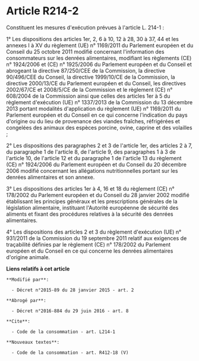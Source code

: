 # Article R214-2

Constituent les mesures d'exécution prévues à l'article L. 214-1 : 

1° Les dispositions des articles 1er, 2, 6 à 10, 12 à 28, 30 à 37, 44 et les annexes I à XV du règlement (UE) n° 1169/2011 du
Parlement européen et du Conseil du 25 octobre 2011 modifié concernant l'information des consommateurs sur les denrées
alimentaires, modifiant les règlements (CE) n° 1924/2006 et (CE) n° 1925/2006 du Parlement européen et du Conseil et
abrogeant la directive 87/250/CEE de la Commission, la directive 90/496/CEE du Conseil, la directive 1999/10/CE de la
Commission, la directive 2000/13/CE du Parlement européen et du Conseil, les directives 2002/67/CE et 2008/5/CE de la
Commission et le règlement (CE) n° 608/2004 de la Commission ainsi que celles des articles 1er à 5 du règlement d'exécution
(UE) n° 1337/2013 de la Commission du 13 décembre 2013 portant modalités d'application du règlement (UE) n° 1169/2011 du
Parlement européen et du Conseil en ce qui concerne l'indication du pays d'origine ou du lieu de provenance des viandes
fraîches, réfrigérées et congelées des animaux des espèces porcine, ovine, caprine et des volailles ;

2° Les dispositions des paragraphes 2 et 3 de l'article 1er, des articles 2 à 7, du paragraphe 1 de l'article 8, de l'article
9, des paragraphes 1 à 3 de l'article 10, de l'article 12 et du paragraphe 1 de l'article 13 du règlement (CE) n° 1924/2006
du Parlement européen et du Conseil du 20 décembre 2006 modifié concernant les allégations nutritionnelles portant sur les
denrées alimentaires et son annexe. 

3° Les dispositions des articles 1er à 4, 16 et 18 du règlement (CE) n° 178/2002 du Parlement européen et du Conseil du 28
janvier 2002 modifié établissant les principes généraux et les prescriptions générales de la législation alimentaire,
instituant l'Autorité européenne de sécurité des aliments et fixant des procédures relatives à la sécurité des denrées
alimentaires.

4° Les dispositions des articles 2 et 3 du règlement d'exécution (UE) n° 931/2011 de la Commission du 19 septembre 2011
relatif aux exigences de traçabilité définies par le règlement (CE) n° 178/2002 du Parlement européen et du Conseil en ce qui
concerne les denrées alimentaires d'origine animale.

**Liens relatifs à cet article**

	**Modifié par**:

	  - Décret n°2015-89 du 28 janvier 2015 - art. 2

	**Abrogé par**:

	  - Décret n°2016-884 du 29 juin 2016 - art. 8

	**Cite**:

	  - Code de la consommation - art. L214-1

	**Nouveaux textes**:

	  - Code de la consommation - art. R412-18 (V)
